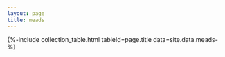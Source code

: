 ```yaml
---
layout: page
title: meads
---
```


{%-include collection_table.html tableId=page.title data=site.data.meads-%}

